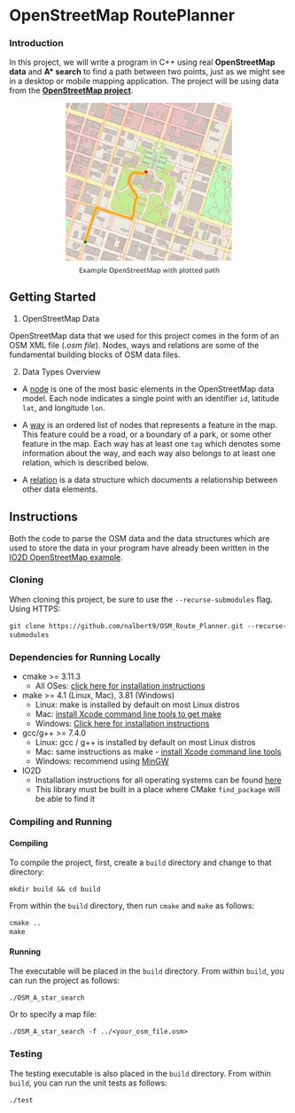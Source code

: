 #  OpenStreetMap RoutePlanner

### Introduction
In this project, we will write a program in C++ using real __OpenStreetMap data__ and __A* search__ to find a path between two points, just as we might see in a desktop or mobile mapping application. The project will be using data from the [**OpenStreetMap project**](https://www.openstreetmap.org/#map=6/46.449/2.210).

<p align="center"> 
    <img src="Assets/OSM.jpg" align="middle" alt="drawing" width="300px"> 
</p>

## Getting Started

1. OpenStreetMap Data

OpenStreetMap data that we used for this project comes in the form of an OSM XML file (*.osm file*). Nodes, ways and relations are some of the fundamental building blocks of OSM data files.

2. Data Types Overview

- A [node](https://wiki.openstreetmap.org/wiki/Node) is one of the most basic elements in the OpenStreetMap data model. Each node indicates a single point with an identifier `id`, latitude `lat`, and longitude `lon`.

- A [way](https://wiki.openstreetmap.org/wiki/Way) is an ordered list of nodes that represents a feature in the map. This feature could be a road, or a boundary of a park, or some other feature in the map. Each way has at least one `tag` which denotes some information about the way, and each way also belongs to at least one relation, which is described below.

- A [relation](https://wiki.openstreetmap.org/wiki/Relation) is a data structure which documents a relationship between other data elements.

## Instructions

Both the code to parse the OSM data and the data structures which are used to store the data in your program have already been written in the [IO2D OpenStreetMap example](https://github.com/cpp-io2d/P0267_RefImpl/tree/master/P0267_RefImpl/Samples/maps).

### Cloning

When cloning this project, be sure to use the `--recurse-submodules` flag. Using HTTPS:
```
git clone https://github.com/nalbert9/OSM_Route_Planner.git --recurse-submodules
```

### Dependencies for Running Locally
* cmake >= 3.11.3
  * All OSes: [click here for installation instructions](https://cmake.org/install/)
* make >= 4.1 (Linux, Mac), 3.81 (Windows)
  * Linux: make is installed by default on most Linux distros
  * Mac: [install Xcode command line tools to get make](https://developer.apple.com/xcode/features/)
  * Windows: [Click here for installation instructions](http://gnuwin32.sourceforge.net/packages/make.htm)
* gcc/g++ >= 7.4.0
  * Linux: gcc / g++ is installed by default on most Linux distros
  * Mac: same instructions as make - [install Xcode command line tools](https://developer.apple.com/xcode/features/)
  * Windows: recommend using [MinGW](http://www.mingw.org/)
* IO2D
  * Installation instructions for all operating systems can be found [here](https://github.com/cpp-io2d/P0267_RefImpl/blob/master/BUILDING.md)
  * This library must be built in a place where CMake `find_package` will be able to find it

### Compiling and Running

#### Compiling
To compile the project, first, create a `build` directory and change to that directory:
```
mkdir build && cd build
```
From within the `build` directory, then run `cmake` and `make` as follows:
```
cmake ..
make
```
#### Running
The executable will be placed in the `build` directory. From within `build`, you can run the project as follows:
```
./OSM_A_star_search
```
Or to specify a map file:
```
./OSM_A_star_search -f ../<your_osm_file.osm>
```

### Testing

The testing executable is also placed in the `build` directory. From within `build`, you can run the unit tests as follows:
```
./test
```

